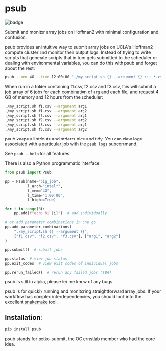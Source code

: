 # psub
![badge](https://github.com/udincer/psub/actions/workflows/python-package.yml/badge.svg)

Submit and monitor array jobs on Hoffman2 with minimal configuration and confusion. 

psub provides an intuitive way to submit array jobs on UCLA's Hoffman2 compute cluster and monitor their output logs. Instead of trying to write scripts that generate scripts that in turn gets submitted to the scheduler or dealing with environmental variables, you can do this with psub and forget about the rest:

```bash
psub --mem 4G --time 12:00:00 "./my_script.sh {} --argument {} ::: *.csv ::: arg1 arg2"
```

When run in a folder containing f1.csv, f2.csv and f3.csv, this will submit a job array of 6 jobs for each combination of `arg` and each file, and request 4 GB of memory and 12 hours from the scheduler:
```bash
./my_script.sh f1.csv --argument arg1
./my_script.sh f1.csv --argument arg2
./my_script.sh f2.csv --argument arg1
./my_script.sh f2.csv --argument arg2
./my_script.sh f3.csv --argument arg1
./my_script.sh f3.csv --argument arg2
```

psub keeps all stdouts and stderrs nice and tidy. You can view logs associated with a particular job with the `psub logs` subcommand.

See `psub --help` for all features.

There is also a Python programmatic interface:
```python
from psub import Psub

pp = Psub(name="big_job",
          l_arch="intel*",
          l_mem="4G", 
          l_time="1:00:00", 
          l_highp=True)

for i in range(3):
    pp.add(f"echo hi {i}")  # add individually

# or add parameter combinations in one go
pp.add_parameter_combinations(
    "./my_script.sh {} --argument {}", 
    ["f1.csv", "f2.csv", "f3.csv"], ["arg1", "arg2"]
)

pp.submit()  # submit jobs

pp.status  # view job status
pp.exit_codes  # view exit codes of individual jobs

pp.rerun_failed()  # rerun any failed jobs (TBA)
```

psub is still in alpha, please let me know of any bugs.

psub is for quickly running and monitoring straightforward array jobs. If your workflow has complex interdependencies, you should look into the excellent [snakemake](https://snakemake.readthedocs.io/en/stable/) tool. 

## Installation:

```bash
pip install psub
```

psub stands for petko-submit, the OG ernstlab member who had the core idea.
